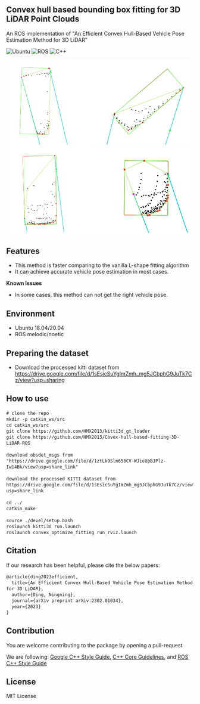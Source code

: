 ## Convex hull based bounding box fitting for 3D LiDAR Point Clouds
An ROS implementation of "An Efficient Convex Hull-Based Vehicle Pose Estimation Method for 3D LiDAR"

![Ubuntu](https://img.shields.io/badge/OS-Ubuntu-informational?style=flat&logo=ubuntu&logoColor=white&color=2bbc8a)
![ROS](https://img.shields.io/badge/Tools-ROS-informational?style=flat&logo=ROS&logoColor=white&color=2bbc8a)
![C++](https://img.shields.io/badge/Code-C++-informational?style=flat&logo=c%2B%2B&logoColor=white&color=2bbc8a)

![demo_1](media/demo_01.png)


## Features
* This method is faster comparing to the vanilla L-shape fitting algorithm
* It can achieve accurate vehicle pose estimation in most cases.

**Known Issues**
* In some cases, this method can not get the right vehicle pose.

## Environment
* Ubuntu 18.04/20.04
* ROS melodic/noetic

## Preparing the dataset
- Download the processed kitti dataset from https://drive.google.com/file/d/1sEsicSuYgImZmh_mg5JCbphG9JuTk7Cz/view?usp=sharing


## How to use
    # clone the repo
    mkdir -p catkin_ws/src
    cd catkin_ws/src
    git clone https://github.com/HMX2013/kitti3d_gt_loader
    git clone https://github.com/HMX2013/Covex-hull-based-fitting-3D-LiDAR-ROS

    download obsdet_msgs from
    "https://drive.google.com/file/d/1ztLk9Slm656CV-WJieUpBJPlz-Iw14Bk/view?usp=share_link"

    download the processed KITTI dataset from
    https://drive.google.com/file/d/1sEsicSuYgImZmh_mg5JCbphG9JuTk7Cz/view?usp=share_link

    cd ../
    catkin_make

    source ./devel/setup.bash
    roslaunch kitti3d run.launch
    roslaunch convex_optimize_fitting run_rviz.launch

## Citation
If our research has been helpful, please cite the below papers:

```
@article{ding2023efficient,
  title={An Efficient Convex Hull-Based Vehicle Pose Estimation Method for 3D LiDAR},
  author={Ding, Ningning},
  journal={arXiv preprint arXiv:2302.01034},
  year={2023}
}
```

## Contribution
You are welcome contributing to the package by opening a pull-request

We are following: 
[Google C++ Style Guide](https://google.github.io/styleguide/cppguide.html), 
[C++ Core Guidelines](https://isocpp.github.io/CppCoreGuidelines/CppCoreGuidelines#main), 
and [ROS C++ Style Guide](http://wiki.ros.org/CppStyleGuide)

## License
MIT License